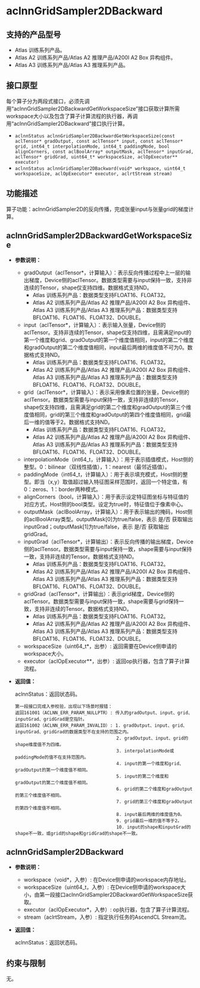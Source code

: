 
# aclnnGridSampler2DBackward

## 支持的产品型号

- Atlas 训练系列产品。
- Atlas A2 训练系列产品/Atlas A2 推理产品/A200I A2 Box 异构组件。
- Atlas A3 训练系列产品/Atlas A3 推理系列产品。

## 接口原型

每个算子分为两段式接口，必须先调用“aclnnGridSampler2DBackwardGetWorkspaceSize”接口获取计算所需workspace大小以及包含了算子计算流程的执行器，再调用“aclnnGridSampler2DBackward”接口执行计算。

- `aclnnStatus aclnnGridSampler2DBackwardGetWorkspaceSize(const aclTensor* gradOutput, const aclTensor* input, const aclTensor* grid, int64_t interpolationMode, int64_t paddingMode, bool alignCorners, const aclBoolArray* outputMask, aclTensor* inputGrad, aclTensor* gridGrad, uint64_t* workspaceSize, aclOpExecutor** executor)`
- `aclnnStatus aclnnGridSampler2DBackward(void* workspace, uint64_t workspaceSize, aclOpExecutor* executor, aclrtStream stream)`

## 功能描述

算子功能：aclnnGridSampler2D的反向传播，完成张量input与张量grid的梯度计算。

## aclnnGridSampler2DBackwardGetWorkspaceSize

- **参数说明：**

  - gradOutput（aclTensor*，计算输入）：表示反向传播过程中上一层的输出梯度，Device侧的aclTensor。数据类型需要与input保持一致，支持非连续的Tensor，shape仅支持四维。数据格式支持ND。
    - Atlas 训练系列产品：数据类型支持FLOAT16、FLOAT32。
    - Atlas A2 训练系列产品/Atlas A2 推理产品/A200I A2 Box 异构组件、Atlas A3 训练系列产品/Atlas A3 推理系列产品：数据类型支持BFLOAT16、FLOAT16、FLOAT32、DOUBLE。
  - input（aclTensor*，计算输入）：表示输入张量，Device侧的aclTensor。支持非连续的Tensor，shape仅支持四维，且需满足input的第一个维度和grid、gradOutput的第一个维度值相同，input的第二个维度和gradOutput的第二个维度值相同，input最后两维的维度值不可为0。数据格式支持ND。
    - Atlas 训练系列产品：数据类型支持FLOAT16、FLOAT32。
    - Atlas A2 训练系列产品/Atlas A2 推理产品/A200I A2 Box 异构组件、Atlas A3 训练系列产品/Atlas A3 推理系列产品：数据类型支持BFLOAT16、FLOAT16、FLOAT32、DOUBLE。
  - grid（aclTensor*，计算输入）：表示采用像素位置的张量，Device侧的aclTensor。数据类型需要与input保持一致，支持非连续的Tensor，shape仅支持四维，且需满足grid的第二个维度和gradOutput的第三个维度值相同，grid的第三个维度和gradOutput的第四个维度值相同，grid最后一维的值等于2。数据格式支持ND。
    - Atlas 训练系列产品：数据类型支持FLOAT16、FLOAT32。
    - Atlas A2 训练系列产品/Atlas A2 推理产品/A200I A2 Box 异构组件、Atlas A3 训练系列产品/Atlas A3 推理系列产品：数据类型支持BFLOAT16、FLOAT16、FLOAT32、DOUBLE。
  - interpolationMode（int64_t，计算输入）：用于表示插值模式，Host侧的整型。0：bilinear（双线性插值），1：nearest（最邻近插值）。
  - paddingMode（int64_t，计算输入）：用于表示填充模式，Host侧的整型。即当（x,y）取值超过输入特征图采样范围时，返回一个特定值，有0：zeros、1：border两种模式。
  - alignCorners（bool，计算输入）：用于表示设定特征图坐标与特征值的对应方式，Host侧的bool类型。设定为true时，特征值位于像素中心。
  - outputMask（aclBoolArray，计算输入）：用于表示输出的掩码，Host侧的aclBoolArray类型。outputMask[0]为true/false，表示 是/否 获取输出inputGrad；outputMask[1]为true/false，表示 是/否 获取输出gridGrad。
  - inputGrad（aclTensor*，计算输出）：表示反向传播的输出梯度，Device侧的aclTensor。数据类型需要与input保持一致，shape需要与input保持一致，支持非连续的Tensor。数据格式支持ND。
    - Atlas 训练系列产品：数据类型支持FLOAT16、FLOAT32。
    - Atlas A2 训练系列产品/Atlas A2 推理产品/A200I A2 Box 异构组件、Atlas A3 训练系列产品/Atlas A3 推理系列产品：数据类型支持BFLOAT16、FLOAT16、FLOAT32、DOUBLE。
  - gridGrad（aclTensor*，计算输出）：表示grid梯度，Device侧的aclTensor。数据类型需要与input保持一致，shape需要与grid保持一致，支持非连续的Tensor。数据格式支持ND。
    - Atlas 训练系列产品：数据类型支持FLOAT16、FLOAT32。
    - Atlas A2 训练系列产品/Atlas A2 推理产品/A200I A2 Box 异构组件、Atlas A3 训练系列产品/Atlas A3 推理系列产品：数据类型支持BFLOAT16、FLOAT16、FLOAT32、DOUBLE。
  - workspaceSize（uint64_t*，出参）: 返回需要在Device侧申请的workspace大小。
  - executor（aclOpExecutor**，出参）: 返回op执行器，包含了算子计算流程。

- **返回值：**

  aclnnStatus：返回状态码。

  ```
  第一段接口完成入参校验，出现以下场景时报错：
  返回161001（ACLNN_ERR_PARAM_NULLPTR）: 传入的gradOutput、input、grid、inputGrad、gridGrad是空指针。
  返回161002（ACLNN_ERR_PARAM_INVALID）: 1. gradOutput、input、grid、inputGrad、gridGrad的数据类型不在支持的范围之内。
                                        2. gradOutput、input、grid的shape维度值不为四维。
                                        3. interpolationMode或paddingMode的值不在支持范围内。
                                        4. input的第一个维度和grid、gradOutput的第一个维度值不相同。
                                        5. input的第二个维度和gradOutput的第二个维度值不相同。
                                        6. grid的第二个维度和gradOutput的第三个维度值不相同。
                                        7. grid的第三个维度和gradOutput的第四个维度值不相同。
                                        8. input最后两维的维度值为0。
                                        9. grid最后一维的值不等于2。
                                        10. input的shape和inputGrad的shape不一致，或grid的shape和gridGrad的shape不一致。
  ```

## aclnnGridSampler2DBackward

- **参数说明：**

  - workspace（void*，入参）: 在Device侧申请的workspace内存地址。
  - workspaceSize（uint64_t，入参）: 在Device侧申请的workspace大小，由第一段接口aclnnGridSampler2DBackwardGetWorkspaceSize获取。
  - executor（aclOpExecutor*，入参）: op执行器，包含了算子计算流程。
  - stream（aclrtStream，入参）: 指定执行任务的AscendCL Stream流。
- **返回值：**

  aclnnStatus：返回状态码。

## 约束与限制

无。
